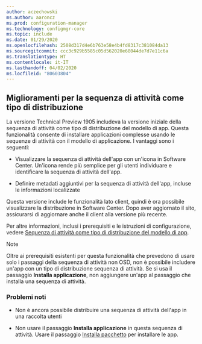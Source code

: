 ```yaml
---
author: aczechowski
ms.author: aaroncz
ms.prod: configuration-manager
ms.technology: configmgr-core
ms.topic: include
ms.date: 01/29/2020
ms.openlocfilehash: 2508d317d4e6b763e58e4b4fd8317c381084da13
ms.sourcegitcommit: ccc3c929b5585c05d562020e68044de7d7e11c6a
ms.translationtype: HT
ms.contentlocale: it-IT
ms.lasthandoff: 04/02/2020
ms.locfileid: "80603804"
---
```

## <a name="improvements-to-task-sequence-as-a-deployment-type"></a><a name="bkmk_tsdt"></a> Miglioramenti per la sequenza di attività come tipo di distribuzione

<!--3555953-->

La versione Technical Preview 1905 includeva la versione iniziale della sequenza di attività come tipo di distribuzione del modello di app. Questa funzionalità consente di installare applicazioni complesse usando le sequenze di attività con il modello di applicazione. I vantaggi sono i seguenti:

- Visualizzare la sequenza di attività dell'app con un'icona in Software Center. Un'icona rende più semplice per gli utenti individuare e identificare la sequenza di attività dell'app.

- Definire metadati aggiuntivi per la sequenza di attività dell'app, incluse le informazioni localizzate

Questa versione include le funzionalità lato client, quindi è ora possibile visualizzare la distribuzione in Software Center. Dopo aver aggiornato il sito, assicurarsi di aggiornare anche il client alla versione più recente.

Per altre informazioni, inclusi i prerequisiti e le istruzioni di configurazione, vedere [Sequenza di attività come tipo di distribuzione del modello di app](/configmgr/core/get-started/2019/technical-preview-1905#bkmk_tsdt).

> [!NOTE]
> Oltre ai prerequisiti esistenti per questa funzionalità che prevedono di usare solo i passaggi della sequenza di attività non OSD, non è possibile includere un'app con un tipo di distribuzione sequenza di attività. Se si usa il passaggio **Installa applicazione**, non aggiungere un'app al passaggio che installa una sequenza di attività.

### <a name="known-issues"></a><a name="bkmk_tsdt-ki"></a> Problemi noti

- Non è ancora possibile distribuire una sequenza di attività dell'app in una raccolta utenti

- Non usare il passaggio **Installa applicazione** in questa sequenza di attività. Usare il passaggio [Installa pacchetto](/configmgr/osd/understand/task-sequence-steps#BKMK_InstallPackage) per installare le app.
